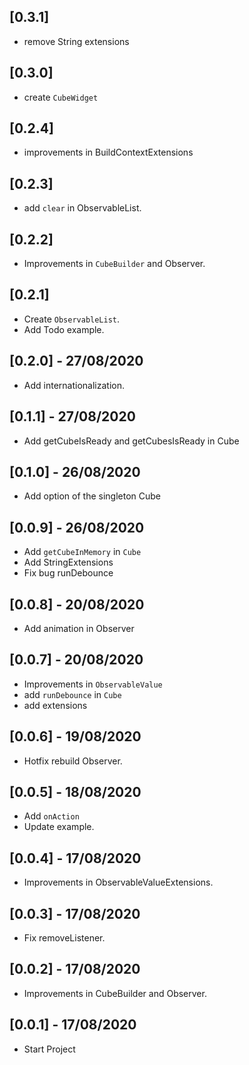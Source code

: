 ## [0.3.1]

* remove String extensions

## [0.3.0]

* create `CubeWidget`

## [0.2.4]

* improvements in BuildContextExtensions

## [0.2.3]

* add `clear` in ObservableList.

## [0.2.2]

* Improvements in `CubeBuilder` and Observer.

## [0.2.1]

* Create `ObservableList`.
* Add Todo example.

## [0.2.0] - 27/08/2020

* Add internationalization.

## [0.1.1] - 27/08/2020

* Add getCubeIsReady and getCubesIsReady in Cube

## [0.1.0] - 26/08/2020

* Add option of the singleton Cube

## [0.0.9] - 26/08/2020

* Add `getCubeInMemory` in `Cube`
* Add StringExtensions
* Fix bug runDebounce

## [0.0.8] - 20/08/2020

* Add animation in Observer

## [0.0.7] - 20/08/2020

* Improvements in `ObservableValue`
* add `runDebounce` in `Cube`
* add extensions

## [0.0.6] - 19/08/2020

* Hotfix rebuild Observer.

## [0.0.5] - 18/08/2020

* Add `onAction`
* Update example.

## [0.0.4] - 17/08/2020

* Improvements in ObservableValueExtensions.

## [0.0.3] - 17/08/2020

* Fix removeListener.

## [0.0.2] - 17/08/2020

* Improvements in CubeBuilder and Observer.

## [0.0.1] - 17/08/2020

* Start Project
